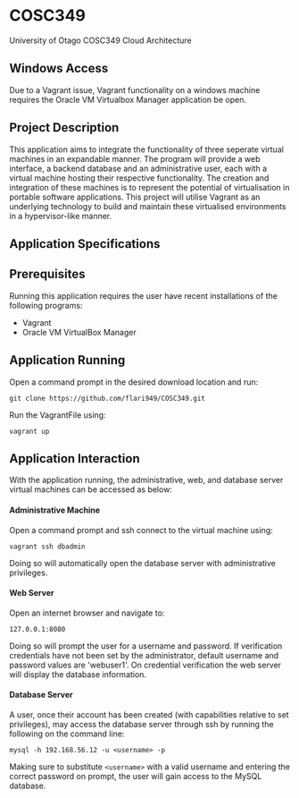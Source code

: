 # COSC349
University of Otago COSC349 Cloud Architecture

## Windows Access
Due to a Vagrant issue, Vagrant functionality on a windows machine requires the Oracle VM Virtualbox Manager application be open.

## Project Description
This application aims to integrate the functionality of three seperate virtual machines in an expandable manner.
The program will provide a web interface, a backend database and an administrative user, each with a virtual machine hosting their respective functionality. The creation and integration of these machines is to represent the potential of virtualisation in portable software applications. 
This project will utilise Vagrant as an underlying technology to build and maintain these virtualised environments in a hypervisor-like manner.

## Application Specifications

## Prerequisites
Running this application requires the user have recent installations of the following programs:
- Vagrant
- Oracle VM VirtualBox Manager

## Application Running
Open a command prompt in the desired download location and run:

```git clone https://github.com/flari949/COSC349.git```

Run the VagrantFile using:

```vagrant up```

## Application Interaction
With the application running, the administrative, web, and database server virtual machines can be accessed as below:
#### Administrative Machine
Open a command prompt and ssh connect to the virtual machine using:

```vagrant ssh dbadmin```

Doing so will automatically open the database server with administrative privileges.
#### Web Server
Open an internet browser and navigate to:

```127.0.0.1:8080```

Doing so will prompt the user for a username and password. If verification credentials have not been set by the administrator, default username and password values are 'webuser1'. On credential verification the web server will display the database information. 

#### Database Server
A user, once their account has been created (with capabilities relative to set privileges), may access the database server through ssh by running the following on the command line:

```mysql -h 192.168.56.12 -u <username> -p```

Making sure to substitute ```<username>``` with a valid username and entering the correct password on prompt, the user will gain access to the MySQL database. 
